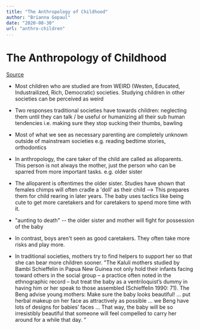 ```yaml
---
title: "The Anthropology of Childhood"
author: "Brianna Gopaul"
date: "2020-08-30"
url: "anthro-children"
...
```


# The Anthropology of Childhood 

[Source](https://www.lesswrong.com/posts/vwM7hnT9ysE3suwfk/notes-on-the-anthropology-of-childhood)

- Most children who are studied are from WEIRD (Westen, Educated, Industrailized, Rich, Democratic) societies. Studying children in other societies can be perceived as weird

- Two responses traditional societies have towards children: neglecting them until they can talk / be useful or humanizing all their sub human tendencies i.e. making sure they stop sucking their thumbs, bawling 

- Most of what we see as necessary parenting are completely unknown outside of mainstream societies e.g. reading bedtime stories, orthodontics 

- In anthropology, the care taker of the child are called as alloparents. This person is not always the mother, just the person who can be sparred from more important tasks. e.g. older sister 

- The alloparent is oftentimes the older sister. Studies have shown that females chimps will often cradle a 'doll' as their child --> This prepares them for child rearing in later years. The baby uses tactics like being cute to get more caretakers and for caretakers to spend more time with it. 

- "aunting to death" -- the older sister and mother will fight for possession of the baby 

-  In contrast, boys aren't seen as good caretakers. They often take more risks and play more. 

- In traditional societies, mothers try to find helpers to support her so that she can bear more children sooner. 
"The Kaluli mothers studied by Bambi Schieffelin in Papua New Guinea not only hold their infants facing toward others in the social group – a practice often noted in the ethnographic record – but treat the baby as a ventriloquist’s dummy in having him or her speak to those assembled (Schieffelin 1990: 71). The Beng advise young mothers: Make sure the baby looks beautiful! … put herbal makeup on her face as attractively as possible … we Beng have lots of designs for babies’ faces … That way, the baby will be so irresistibly beautiful that someone will feel compelled to carry her around for a while that day. " 

